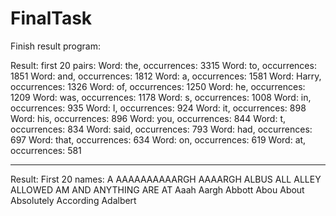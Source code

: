 # FinalTask
Finish result program:

Result: first 20 pairs:
Word: the, occurrences: 3315
Word: to, occurrences: 1851
Word: and, occurrences: 1812
Word: a, occurrences: 1581
Word: Harry, occurrences: 1326
Word: of, occurrences: 1250
Word: he, occurrences: 1209
Word: was, occurrences: 1178
Word: s, occurrences: 1008
Word: in, occurrences: 935
Word: I, occurrences: 924
Word: it, occurrences: 898
Word: his, occurrences: 896
Word: you, occurrences: 844
Word: t, occurrences: 834
Word: said, occurrences: 793
Word: had, occurrences: 697
Word: that, occurrences: 634
Word: on, occurrences: 619
Word: at, occurrences: 581
____________________________
Result: First 20 names: 
A
AAAAAAAAAARGH
AAAARGH
ALBUS
ALL
ALLEY
ALLOWED
AM
AND
ANYTHING
ARE
AT
Aaah
Aargh
Abbott
Abou
About
Absolutely
According
Adalbert
